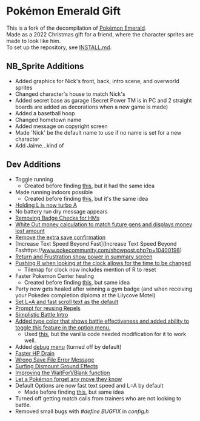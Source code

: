 # Pokémon Emerald Gift

This is a fork of the decompilation of [Pokémon Emerald](https://github.com/pret/pokeemerald).  
Made as a 2022 Christmas gift for a friend, where the character sprites are made to look like him.  
To set up the repository, see [INSTALL.md](INSTALL.md).

## NB_Sprite Additions
- Added graphics for Nick's front, back, intro scene, and overworld sprites
- Changed character's house to match Nick's
- Added secret base as garage (Secret Power TM is in PC and 2 straight boards are added as decorations when a new game is made)
- Added a basetball hoop
- Changed hometown name
- Added message on copyright screen
- Made 'Nick' be the default name to use if no name is set for a new character
- Add Jaime...kind of

## Dev Additions
- Toggle running
  - Created before finding [this](https://www.pokecommunity.com/showpost.php?p=10161076&postcount=72), but it had the same idea
- Made running indoors possible 
  - Created before finding [this](https://github.com/pret/pokeemerald/wiki/Allow-running-indoors), but it's the same idea
- [Holding L is now turbo A](https://github.com/pret/pokeemerald/wiki/Make-L-Button-Be-Turbo-A-When-L=A-Option-Is-Set)
- No battery run dry message appears
- [Removing Badge Checks for HMs](https://www.pokecommunity.com/showpost.php?p=10036664)
- [White Out money calculation to match future gens and displays money lost amount](https://github.com/pret/pokeemerald/wiki/Better-White-Out-Money-Calculation)
- [Remove the extra save confirmation](https://github.com/pret/pokeemerald/wiki/Remove-the-extra-save-confirmation)
- [Increase Text Speed Beyond Fast](Increase Text Speed Beyond Fashttps://www.pokecommunity.com/showpost.php?p=10400198)
- [Return and Frustration show power in summary screen](https://www.pokecommunity.com/showpost.php?p=10575976&postcount=420)
- [Pushing R when looking at the clock allows for the time to be changed](https://www.pokecommunity.com/showpost.php?p=10481737)
  - Tilemap for clock now includes mention of R to reset
- Faster Pokemon Center healing
  - Created before finding [this](https://github.com/pret/pokeemerald/wiki/Speedy-Nurse-Joy), but same idea
- Party now gets healed after winning a gym badge (and when receiving your Pokedex completion diploma at the Lilycove Motel)
- [Set L=A and fast scroll text as the default](https://www.pokecommunity.com/showpost.php?p=9967853&postcount=5)
- [Prompt for reusing Repels](https://github.com/pret/pokeemerald/wiki/Prompt-for-reusing-Repels)
- [Simplistic Battle Intro](https://www.pokecommunity.com/showpost.php?p=10473117)
- [Added type color that shows battle effectiveness and added ability to toggle this feature in the option menu.](https://github.com/pret/pokeemerald/wiki/Show-Type-Effectiveness-In-Battle-Using-Pre-Existing--Function-and-Disable-in-Option-Menu)
  - Used [this](https://www.pokecommunity.com/showpost.php?p=10167016&postcount=83), but the vanilla code needed modification for it to work well.
- Added [debug menu]((https://www.pokecommunity.com/showpost.php?p=10220970&postcount=175)) (turned off by default)
- [Faster HP Drain](https://github.com/pret/pokeemerald/wiki/Faster-HP-Drain)
- [Wrong Save File Error Message](https://www.pokecommunity.com/showpost.php?p=10449518)
- [Surfing Dismount Ground Effects](https://github.com/pret/pokeemerald/wiki/Surfing-Dismount-Ground-Effects)
- [Improving the WaitForVBlank function](https://github.com/pret/pokeemerald/wiki/Improving-the-WaitForVBlank-function)
- [Let a Pokémon forget any move they know](https://www.pokecommunity.com/showpost.php?p=10182839&postcount=119)
- Default Options are now fast text speed and L=A by default
  - Made before finding [this](https://www.pokecommunity.com/showpost.php?p=9967853&postcount=5), but same idea
- Turned off getting match calls from trainers who are not looking to battle.
- Removed small bugs with *#define BUGFIX* in *config.h*
